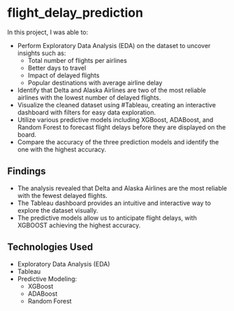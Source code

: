 # flight_delay_prediction
In this project, I was able to:
- Perform Exploratory Data Analysis (EDA) on the dataset to uncover insights such as:
  - Total number of flights per airlines
  - Better days to travel
  - Impact of delayed flights
  - Popular destinations with average airline delay
- Identify that Delta and Alaska Airlines are two of the most reliable airlines with the lowest number of delayed flights.
- Visualize the cleaned dataset using #Tableau, creating an interactive dashboard with filters for easy data exploration.
- Utilize various predictive models including XGBoost, ADABoost, and Random Forest to forecast flight delays before they are displayed on the board.
- Compare the accuracy of the three prediction models and identify the one with the highest accuracy.

## Findings

- The analysis revealed that Delta and Alaska Airlines are the most reliable with the fewest delayed flights.
- The Tableau dashboard provides an intuitive and interactive way to explore the dataset visually.
- The predictive models allow us to anticipate flight delays, with XGBOOST achieving the highest accuracy.

## Technologies Used

- Exploratory Data Analysis (EDA)
- Tableau
- Predictive Modeling:
  - XGBoost
  - ADABoost
  - Random Forest


